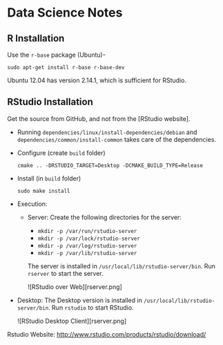 
# Data Science Notes

## R Installation

Use the `r-base` package (Ubuntu)-

    sudo apt-get install r-base r-base-dev

Ubuntu 12.04 has version 2.14.1, which is sufficient for RStudio.

## RStudio Installation

Get the source from GitHub, and not from the [RStudio website].

- Running `dependencies/linux/install-dependencies/debian` and
  `dependencies/common/install-common` takes care of the dependencies.

- Configure (create `build` folder)

      cmake .. -DRSTUDIO_TARGET=Desktop -DCMAKE_BUILD_TYPE=Release

- Install (in `build` folder)

      sudo make install

- Execution:

  - Server: Create the following directories for the server:

    - `mkdir -p /var/run/rstudio-server`
    - `mkdir -p /var/lock/rstudio-server`
    - `mkdir -p /var/log/rstudio-server`
    - `mkdir -p /var/lib/rstudio-server`

    The server is installed in `/usr/local/lib/rstudio-server/bin`.
    Run `rserver` to start the server.

    ![RStudio over Web][rserver.png]

 - Desktop: The Desktop version is installed in
   `/usr/local/lib/rstudio-server/bin`.  Run `rstudio` to start RStudio.
 
    ![RStudio Desktop Client][rserver.png]


Rstudio Website: http://www.rstudio.com/products/rstudio/download/
